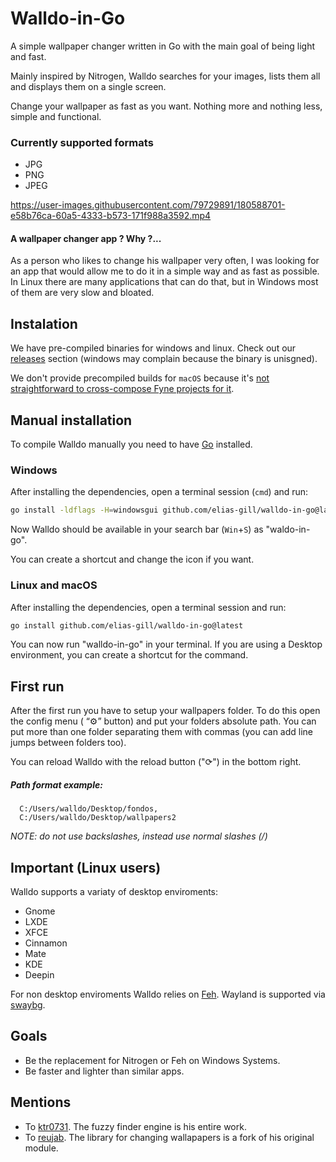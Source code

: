 # Walldo-in-Go
A simple wallpaper changer written in Go with the main goal of being light and fast.

Mainly inspired by Nitrogen, Walldo searches for your images, lists them all 
and displays them on a single screen.

Change your wallpaper as fast as you want. Nothing more and nothing less, simple and functional.

### Currently supported formats
+ JPG
+ PNG
+ JPEG

https://user-images.githubusercontent.com/79729891/180588701-e58b76ca-60a5-4333-b573-171f988a3592.mp4

#### A wallpaper changer app ? Why ?... 
As a person who likes to change his wallpaper very often, I was looking for an app that would allow me to do it in a 
simple way and as fast as possible. In Linux there are many applications that can do that, 
but in Windows most of them are very slow and bloated.

## Instalation
We have pre-compiled binaries for windows and linux. Check out our [releases](https://github.com/Elias-Gill/walldo-in-Go/releases) section (windows may complain because the binary is unisgned).

We don't provide precompiled builds for `macOS` because it's [not straightforward to cross-compose Fyne projects for it](https://github.com/fyne-io/fyne-cross#build-the-docker-image-for-osxdarwinapple-cross-compiling).

## Manual installation
To compile Walldo manually you need to have [Go](https://go.dev/doc/install) installed.

### Windows
After installing the dependencies, open a terminal session (`cmd`) and run:
```sh
go install -ldflags -H=windowsgui github.com/elias-gill/walldo-in-go@latest
```
Now Walldo should be available in your search bar (`Win`+`S`) as "waldo-in-go".

You can create a shortcut and change the icon if you want.

### Linux and macOS
After installing the dependencies, open a terminal session and run:
```sh
go install github.com/elias-gill/walldo-in-go@latest
```
You can now run "walldo-in-go" in your terminal. If you are using a Desktop environment, you can create a shortcut for the command.

## First run
 After the first run you have to setup your wallpapers folder. To do this open the config menu ( “⚙” button) and put your folders absolute path. 
You can put more than one folder separating them with commas (you can add line jumps between folders too).
 
You can reload Walldo with the reload button ("⟳") in the bottom right.
##### *Path format example:*
```
  C:/Users/walldo/Desktop/fondos,
  C:/Users/walldo/Desktop/wallpapers2
```
*NOTE: do not use backslashes, instead use normal slashes (/)*

## Important (Linux users)
Walldo supports a variaty of desktop enviroments:
- Gnome
- LXDE
- XFCE
- Cinnamon 
- Mate 
- KDE
- Deepin

For non desktop enviroments Walldo relies on [Feh](https://wiki.archlinux.org/title/Feh).
Wayland is supported via [swaybg](https://github.com/swaywm/swaybg).

## Goals
+ Be the replacement for Nitrogen or Feh on Windows Systems. 
+ Be faster and lighter than similar apps.

## Mentions
+ To [ktr0731](https://github.com/ktr07310). The fuzzy finder engine is his entire work.
+ To [reujab](https://github.com/reujab/wallpaper). The library for changing wallapapers is a fork of his original module.
